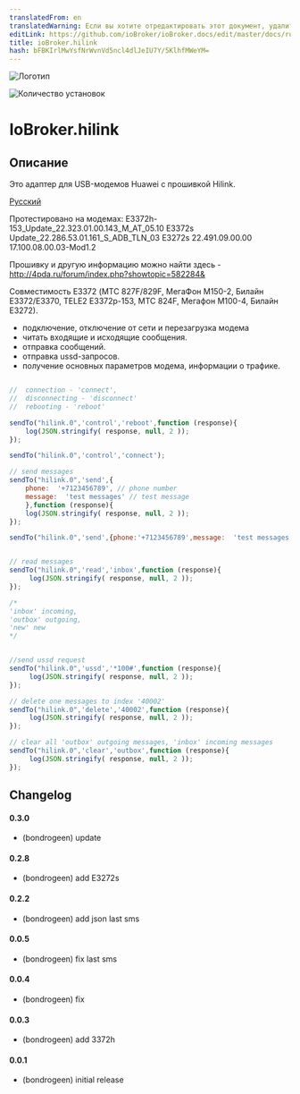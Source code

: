 ```yaml
---
translatedFrom: en
translatedWarning: Если вы хотите отредактировать этот документ, удалите поле «translationFrom», в противном случае этот документ будет снова автоматически переведен
editLink: https://github.com/ioBroker/ioBroker.docs/edit/master/docs/ru/adapterref/iobroker.hilink/README.md
title: ioBroker.hilink
hash: bFBKIrlMwYsfNrWvnVd5ncl4dlJeIU7Y/5KlhfMWeYM=
---
```

![Логотип](../../../en/adapterref/iobroker.hilink/admin/hilink.png)

![Количество установок](http://iobroker.live/badges/hilink-stable.svg)

# IoBroker.hilink
## Описание
Это адаптер для USB-модемов Huawei с прошивкой Hilink.

[Русский](https://github.com/bondrogeen/iobroker.hilink/blob/master/docs/ru/README.md)

Протестировано на модемах: E3372h-153_Update_22.323.01.00.143_M_AT_05.10 E3372s Update_22.286.53.01.161_S_ADB_TLN_03 E3272s 22.491.09.00.00 17.100.08.00.03-Mod1.2

Прошивку и другую информацию можно найти здесь - http://4pda.ru/forum/index.php?showtopic=582284&

Совместимость E3372 (МТС 827F/829F, МегаФон M150-2, Билайн E3372/E3370, TELE2 E3372р-153, МТС 824F, Мегафон M100-4, Билайн E3272).

- подключение, отключение от сети и перезагрузка модема
- читать входящие и исходящие сообщения.
- отправка сообщений.
- отправка ussd-запросов.
- получение основных параметров модема, информации о трафике.

```javascript

//  connection - 'connect',
//  disconnecting - 'disconnect'
//  rebooting - 'reboot'

sendTo("hilink.0",'control','reboot',function (response){
    log(JSON.stringify( response, null, 2 ));
});

sendTo("hilink.0",'control','connect');

// send messages
sendTo("hilink.0",'send',{
    phone:  '+7123456789', // phone number
    message:  'test messages' // test message
    },function (response){
    log(JSON.stringify( response, null, 2 ));
});

sendTo("hilink.0",'send',{phone:'+7123456789',message:  'test messages'});


// read messages
sendTo("hilink.0",'read','inbox',function (response){
     log(JSON.stringify( response, null, 2 ));
});

/*
'inbox' incoming,
'outbox' outgoing,
'new' new
*/


//send ussd request
sendTo("hilink.0",'ussd','*100#',function (response){
     log(JSON.stringify( response, null, 2 ));
});

// delete one messages to index '40002'
sendTo("hilink.0",'delete','40002',function (response){
     log(JSON.stringify( response, null, 2 ));
});

// clear all 'outbox' outgoing messages, 'inbox' incoming messages
sendTo("hilink.0",'clear','outbox',function (response){
     log(JSON.stringify( response, null, 2 ));
});

```

## Changelog

#### 0.3.0
* (bondrogeen) update

#### 0.2.8
* (bondrogeen) add E3272s

#### 0.2.2
* (bondrogeen) add json last sms

#### 0.0.5
* (bondrogeen) fix last sms

#### 0.0.4
* (bondrogeen) fix

#### 0.0.3
* (bondrogeen) add 3372h

#### 0.0.1
* (bondrogeen) initial release